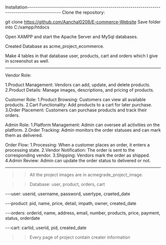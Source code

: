 Installation-----------------------------------------------------------------------------------------------
Clone the repository:

git clone  https://github.com/Aanchal0208/E-commerce-Website
Save folder into C:/xampp/htdocs

Open XAMPP and start the Apache Server and MySql databases.

Created Database as acme_project_ecommerce.

Make 4 tables in that database user, products, cart and orders which I give in screenshot as well.

----------------------------------------------------------------------------------------------------------

Vendor Role:

1.Product Management: Vendors can add, update, and delete products.
2.Product Details: Manage images, descriptions, and pricing of products.

Customer Role:
1.Product Browsing: Customers can view all available products.
2.Cart Functionality: Add products to a cart for later purchase.
3.Order Placement: Customers can purchase products and track their orders.

Admin Role:
1.Platform Management: Admin can oversee all activities on the platform.
2.Order Tracking: Admin monitors the order statuses and can mark them as delivered.

Order Flow:
1.Processing: When a customer places an order, it enters a processing state.
2.Vendor Notification: The order is sent to the corresponding vendor.
3.Shipping: Vendors mark the order as shipped.
4.Admin Review: Admin can update the order status to delivered or not.

--------------------------------------------------------------------------------------------------------------
>>All the project images are in acmegrade_project_image.

>>Database: user, product, orders, cart

---user: userid, username, password, usertype, craeted_date

---product: pid, name, price, detail, impath, owner, created_date

---orders: orderid, name, address, email, number, products, price, payment, status, orderdate

---cart: cartid, userid, pid, created_date

>>Every page of project contain creater information
